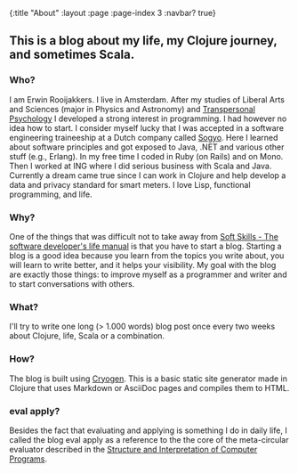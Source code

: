 {:title "About"
 :layout :page
 :page-index 3
 :navbar? true}

## This is a blog about my life, my Clojure journey, and sometimes Scala.

### Who?
I am Erwin Rooijakkers. 
I live in Amsterdam. 
After my studies of Liberal Arts and Sciences (major in Physics and Astronomy) 
and [Transpersonal Psychology](https://en.wikipedia.org/wiki/Transpersonal_psychology) 
I developed a strong interest in programming. I had however no idea how to start.
I consider myself lucky that I was accepted in a software engineering traineeship at a Dutch company called [Sogyo](http://www.sogyo.nl/). 
Here I learned about software principles and got exposed to Java, .NET and various other stuff (e.g., Erlang). 
In my free time I coded in Ruby (on Rails) and on Mono. 
Then I worked at ING where I did serious business with Scala and Java. 
Currently a dream came true since I can work in Clojure and help develop a data and privacy standard for smart meters.
I love Lisp, functional programming, and life.

### Why?
One of the things that was difficult not to take away from 
[Soft Skills - The software developer's life manual](http://www.amazon.com/Soft-Skills-software-developers-manual/dp/1617292397) is that you have to start a blog. 
Starting a blog is a good idea because you learn from the topics you write about, you will learn to write better, and it helps your visibility. 
My goal with the blog are exactly those things: to improve myself as a programmer and writer and to start conversations with others.

### What?
I'll try to write one long (> 1.000 words) blog post once every two weeks about Clojure, life, Scala or a combination.

### How?
The blog is built using [Cryogen](http://cryogenweb.org/). 
This is a basic static site generator made in Clojure that uses Markdown or AsciiDoc pages and compiles them to HTML. 

### eval apply?
Besides the fact that evaluating and applying is something I do in daily life, I called the blog eval apply as a reference to the the core of the meta-circular evaluator described in the 
[Structure and Interpretation of Computer Programs](http://ocw.mit.edu/courses/electrical-engineering-and-computer-science/6-001-structure-and-interpretation-of-computer-programs-spring-2005/video-lectures/).

